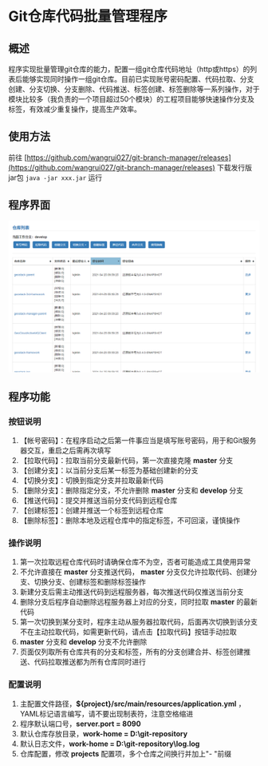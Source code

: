 # Git仓库代码批量管理程序

## 概述

程序实现批量管理git仓库的能力，配置一组git仓库代码地址（http或https）的列表后能够实现同时操作一组git仓库。目前已实现账号密码配置、代码拉取、分支创建、分支切换、分支删除、代码推送、标签创建、标签删除等一系列操作，对于模块比较多（我负责的一个项目超过50个模块）的工程项目能够快速操作分支及标签，有效减少重复操作，提高生产效率。

## 使用方法

前往 [https://github.com/wangrui027/git-branch-manager/releases](https://github.com/wangrui027/git-branch-manager/releases) 下载发行版jar包 `java -jar xxx.jar` 运行

## 程序界面

![Screenshot-01](doc/images/Screenshot-01.png)

## 程序功能

### 按钮说明

1. 【帐号密码】：在程序启动之后第一件事应当是填写账号密码，用于和Git服务器交互，重启之后需再次填写
2. 【拉取代码】：拉取当前分支最新代码，第一次直接克隆 **master** 分支
3. 【创建分支】：以当前分支后某一标签为基础创建新的分支
4. 【切换分支】：切换到指定分支并拉取最新代码
5. 【删除分支】：删除指定分支，不允许删除 **master** 分支和 **develop** 分支
6. 【推送代码】：提交并推送当前分支代码到远程仓库
7. 【创建标签】：创建并推送一个标签到远程仓库
8. 【删除标签】：删除本地及远程仓库中的指定标签，不可回滚，谨慎操作

### 操作说明

1. 第一次拉取远程仓库代码时请确保仓库不为空，否者可能造成工具使用异常
2. 不允许直接在 **master** 分支推送代码， **master** 分支仅允许拉取代码、创建分支、切换分支、创建标签和删除标签操作
3. 新建分支后需主动推送代码到远程服务器，每次推送代码仅推送当前分支
4. 删除分支后程序自动删除远程服务器上对应的分支，同时拉取 **master** 的最新代码
5. 第一次切换到某分支时，程序主动从服务器拉取代码，后面再次切换到该分支不在主动拉取代码，如需更新代码，请点击【拉取代码】按钮手动拉取
6. **master** 分支和 **develop** 分支不允许删除
7. 页面仅列取所有仓库共有的分支和标签，所有的分支创建合并、标签创建推送、代码拉取推送都为所有仓库同时进行

### 配置说明

1. 主配置文件路径，**${project}/src/main/resources/application.yml** ，YAML标记语言编写，请不要出现制表符，注意空格缩进
2. 程序默认端口号，**server.port = 8090**
3. 默认仓库存放目录，**work-home = D:\git-repository**
4. 默认日志文件，**work-home = D:\git-repository\log.log**
5. 仓库配置，修改 **projects** 配置项，多个仓库之间换行并加上"- "前缀